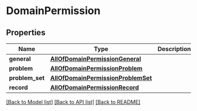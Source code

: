 # DomainPermission

## Properties
Name | Type | Description | Notes
------------ | ------------- | ------------- | -------------
**general** | [**AllOfDomainPermissionGeneral**](AllOfDomainPermissionGeneral.md) |  | [optional] 
**problem** | [**AllOfDomainPermissionProblem**](AllOfDomainPermissionProblem.md) |  | [optional] 
**problem_set** | [**AllOfDomainPermissionProblemSet**](AllOfDomainPermissionProblemSet.md) |  | [optional] 
**record** | [**AllOfDomainPermissionRecord**](AllOfDomainPermissionRecord.md) |  | [optional] 

[[Back to Model list]](../README.md#documentation-for-models) [[Back to API list]](../README.md#documentation-for-api-endpoints) [[Back to README]](../README.md)

